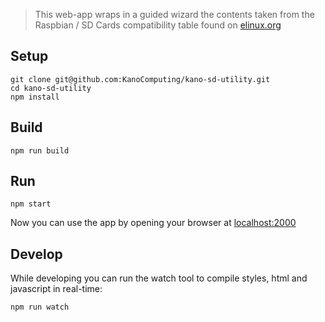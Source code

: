 >This web-app wraps in a guided wizard the contents taken from the Raspbian / SD Cards compatibility table found on [elinux.org](http://elinux.org/RPi_SD_cards)

## Setup

	git clone git@github.com:KanoComputing/kano-sd-utility.git
	cd kano-sd-utility
	npm install
	
## Build

	npm run build

## Run

	npm start

Now you can use the app by opening your browser at [localhost:2000](http://localhost:2000)

## Develop

While developing you can run the watch tool to compile styles, html and javascript in real-time:


	npm run watch